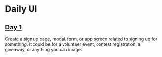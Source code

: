# Daily UI

## [Day 1](https://upbeat-liskov-258533.netlify.com)
Create a sign up page, modal, form, or app screen related to signing up for something. It could be for a volunteer event, contest registration, a giveaway, or anything you can image.
